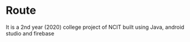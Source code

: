 # Route
It is a 2nd year (2020) college project of NCIT
built using Java, android studio and firebase
